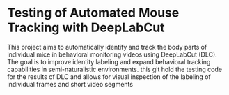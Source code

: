 # Testing of Automated Mouse Tracking with DeepLabCut

This project aims to automatically identify and track the body parts of individual mice in behavioral monitoring videos using DeepLabCut (DLC). The goal is to improve identity labeling and expand behavioral tracking capabilities in semi-naturalistic environments.
this git hold the testing code for the results of DLC and allows for visual inspection of the labeling of individual frames and short video segments 
